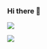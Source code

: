 ### Hi there 👋

![](https://github-readme-stats-m8q386sc7-kehuo.vercel.app/api?username=kehuo&show_icons=true&icon_color=0366d6&text_color=24292e&bg_color=ffffff&hide_title=true)

<!-- use exclude_repo=repo_name1,repo_name2 to exclude repos that you do not want to stat -->
![](https://github-readme-stats-m8q386sc7-kehuo.vercel.app/api/top-langs/?username=kehuo&langs_count=10&layout=compact&count_private=true&include_orgs=true)

